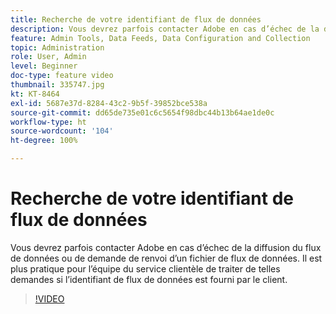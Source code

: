 ```yaml
---
title: Recherche de votre identifiant de flux de données
description: Vous devrez parfois contacter Adobe en cas d’échec de la diffusion du flux de données ou de demande de renvoi d’un fichier de flux de données. Il est plus pratique pour l’équipe du service clientèle de traiter de telles demandes si l’identifiant de flux de données est fourni par le client.
feature: Admin Tools, Data Feeds, Data Configuration and Collection
topic: Administration
role: User, Admin
level: Beginner
doc-type: feature video
thumbnail: 335747.jpg
kt: KT-8464
exl-id: 5687e37d-8284-43c2-9b5f-39852bce538a
source-git-commit: dd65de735e01c6c5654f98dbc44b13b64ae1de0c
workflow-type: ht
source-wordcount: '104'
ht-degree: 100%

---
```


# Recherche de votre identifiant de flux de données

Vous devrez parfois contacter Adobe en cas d’échec de la diffusion du flux de données ou de demande de renvoi d’un fichier de flux de données. Il est plus pratique pour l’équipe du service clientèle de traiter de telles demandes si l’identifiant de flux de données est fourni par le client.


>[!VIDEO](https://video.tv.adobe.com/v/335747/?quality=12&learn=on)
